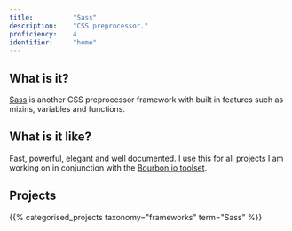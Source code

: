 ```yaml
---
title: 			"Sass"
description: 	"CSS preprocessor."
proficiency:	4
identifier:		"home"
---
```


## What is it?
[Sass](http://sass-lang.com/) is another CSS preprocessor framework with built in features such as mixins, variables and functions.

## What is it like?
Fast, powerful, elegant and well documented. I use this for all projects I am working on in conjunction with the [Bourbon.io toolset](http://bourbon.io/).

## Projects
{{% categorised_projects taxonomy="frameworks" term="Sass" %}}